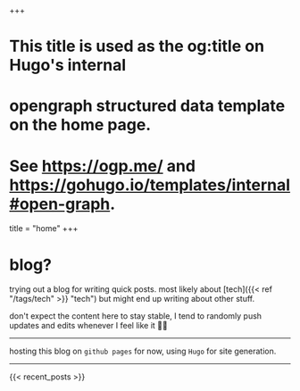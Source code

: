 +++
# This title is used as the og:title on Hugo's internal
# opengraph structured data template on the home page.
# See https://ogp.me/ and https://gohugo.io/templates/internal#open-graph.
title = "home"
+++

# blog?

trying out a blog for writing quick posts. most likely about [tech]({{< ref "/tags/tech" >}} "tech") but might end up writing about other stuff.

don't expect the content here to stay stable, I tend to randomly push updates and edits whenever I feel like it :man_shrugging:

---

hosting this blog on `github pages` for now, using `Hugo` for site generation.

---

{{< recent_posts >}}